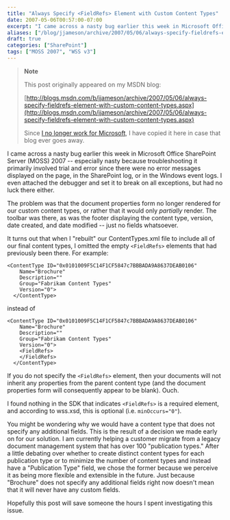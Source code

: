 ```yaml
---
title: "Always Specify <FieldRefs> Element with Custom Content Types"
date: 2007-05-06T00:57:00-07:00
excerpt: "I came across a nasty bug earlier this week in Microsoft Office SharePoint Server (MOSS) 2007 -- especially nasty because troubleshooting it primarily involved trial and error since there were no error messages displayed on the page, in the SharePoint..."
aliases: ["/blog/jjameson/archive/2007/05/06/always-specify-fieldrefs-element-with-custom-content-types.aspx"]
draft: true
categories: ["SharePoint"]
tags: ["MOSS 2007", "WSS v3"]
---
```


> **Note**
>
> This post originally appeared on my MSDN blog:
>
> [http://blogs.msdn.com/b/jjameson/archive/2007/05/06/always-specify-fieldrefs-element-with-custom-content-types.aspx](http://blogs.msdn.com/b/jjameson/archive/2007/05/06/always-specify-fieldrefs-element-with-custom-content-types.aspx)
>
> Since
> [I no longer work for Microsoft](/blog/jjameson/2011/09/02/last-day-with-microsoft), I have copied it here in case that blog
> ever goes away.

I came across a nasty bug earlier this week in Microsoft Office SharePoint Server  (MOSS) 2007 -- especially nasty because troubleshooting it primarily involved trial  and error since there were no error messages displayed on the page, in the SharePoint  log, or in the Windows event logs. I even attached the debugger and set it to break  on all exceptions, but had no luck there either.

The problem was that the document properties form no longer rendered for our  custom content types, or rather that it would only *partially* render. The  toolbar was there, as was the footer displaying the content type, version, date  created, and date modified -- just no fields whatsoever.

It turns out that when I "rebuilt" our ContentTypes.xml file to include all of  our final content types, I omitted the empty `<FieldRefs>`  elements that had previously been there. For example:

```
<ContentType ID="0x0101009F5C14F1CF5847c7BBBADA9A8637DEAB0106"
    Name="Brochure"
    Description=""
    Group="Fabrikam Content Types"
    Version="0">
  </ContentType>
```

instead of

```
<ContentType ID="0x0101009F5C14F1CF5847c7BBBADA9A8637DEAB0106"
    Name="Brochure"
    Description=""
    Group="Fabrikam Content Types"
    Version="0">
    <FieldRefs>
    </FieldRefs>
  </ContentType>
```

If you do not specify the `<FieldRefs>`  element, then your documents will not inherit any properties from the parent content  type (and the document properties form will consequently appear to be blank). Ouch.

I found nothing in the SDK that indicates `<FieldRefs>`  is a required element, and according to wss.xsd, this is optional (i.e. `minOccurs="0"`).

You might be wondering why we would have a content type that does not specify  any additional fields. This is the result of a decision we made early on for our  solution. I am currently helping a customer migrate from a legacy document management  system that has over 100 "publication types." After a little debating over whether  to create distinct content types for each publication type or to minimize the number  of content types and instead have a "Publication Type" field, we chose the former  because we perceive it as being more flexible and extensible in the future. Just  because "Brochure" does not specify any additional fields right now doesn't mean  that it will never have any custom fields.

Hopefully this post will save someone the hours I spent investigating this issue.


